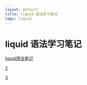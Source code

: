 ```yaml
---
layout: default
title: liquid 语法学习笔记
tags: liquid
---
```


# liquid 语法学习笔记



[liquid用法笔记](http://blog.csdn.net/dont27/article/details/38097581)

[2](http://pexcn.me/blog/2014/09/29/liquid-syntax.html)

[3](http://www.oschina.net/p/tinyliquid)